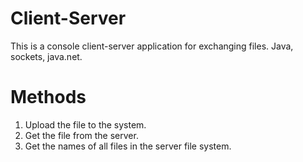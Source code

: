 # Client-Server
This is a console client-server application for exchanging files. Java, sockets, java.net.

# Methods
1) Upload the file to the system.
2) Get the file from the server.
3) Get the names of all files in the server file system.
